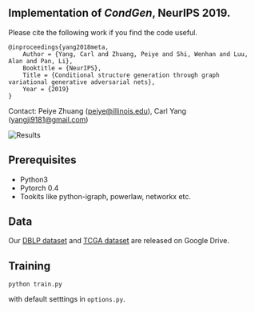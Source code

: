 ## Implementation of *CondGen*, NeurIPS 2019.

Please cite the following work if you find the code useful.

```
@inproceedings{yang2018meta,
	Author = {Yang, Carl and Zhuang, Peiye and Shi, Wenhan and Luu, Alan and Pan, Li},
	Booktitle = {NeurIPS},
	Title = {Conditional structure generation through graph variational generative adversarial nets},
	Year = {2019}
}
```
Contact: Peiye Zhuang (peiye@illinois.edu), Carl Yang (yangji9181@gmail.com)


![Results](https://github.com/KelestZ/GVGAN/blob/master/misc/gvgan-new1.png)


## Prerequisites
- Python3
- Pytorch 0.4
- Tookits like python-igraph, powerlaw, networkx etc.

## Data
Our [DBLP dataset](https://drive.google.com/open?id=1s9hLOEAIL4j63fBpIdm1IldfJCsLhzpB) and [TCGA dataset](https://drive.google.com/open?id=1voorUDkxJc0kzA7AEDCf1Pk4opjCGvXL) are released on Google Drive.

## Training 
```
python train.py
```
with default setttings in `options.py`.
